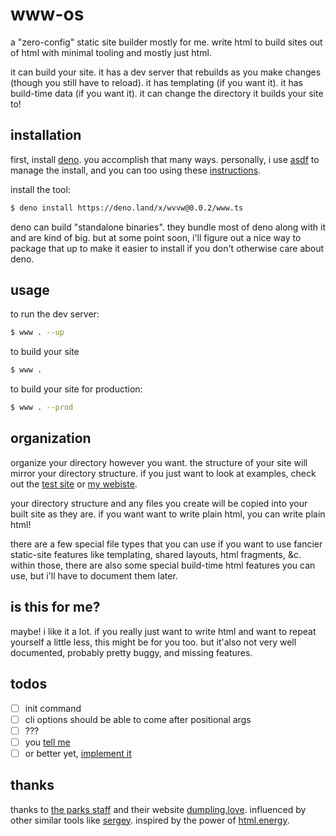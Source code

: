 # www-os

a "zero-config" static site builder mostly for me. write html to build sites out of html
with minimal tooling and mostly just html.

it can build your site. it has a dev server that rebuilds as you make changes (though you still have to reload). it has templating (if you want it). it has build-time data (if you want it). it can change the directory it builds your site to!

## installation

first, install [deno](https://deno.land/#installation). you accomplish that many ways. personally,
i use [asdf](https://github.com/asdf-vm/asdf) to manage the install, and you can too using
these [instructions](https://github.com/denoland/deno_install#install-and-manage-multiple-versions).

install the tool:

```sh
$ deno install https://deno.land/x/wvvw@0.0.2/www.ts
```

deno can build "standalone binaries". they bundle most of deno along with it and are kind of big. but
at some point soon, i'll figure out a nice way to package that up to make it easier to install if you don't otherwise
care about deno.

## usage

to run the dev server:

```sh
$ www . --up
```

to build your site

```sh
$ www .
```

to build your site for production:

```sh
$ www . --prod
```

## organization

organize your directory however you want. the structure of your site will mirror your directory structure. if you just want to look at examples, check out the [test site](./test/fixtures/) or [my webiste](https://github.com/tycobbb/website).

your directory structure and any files you create will be copied into your built site as they are. if you want want to write plain html, you can write plain html!

there are a few special file types that you can use if you want to use fancier static-site features like templating, shared layouts, html fragments, &c. within those, there are also some special build-time html features you can use, but i'll have to document them later.

## is this for me?

maybe! i like it a lot. if you really just want to write html and want to repeat yourself a little less, this might be for you too. but it'also not very well documented, probably pretty buggy, and missing features.

## todos

- [ ] init command
- [ ] cli options should be able to come after positional args
- [ ] ???
- [ ] you [tell me](https://github.com/tycobbb/www/issues)
- [ ] or better yet, [implement it](https://github.com/tycobbb/www/compare)

## thanks

thanks to [the parks staff](https://twitter.com/theparksstaff) and their website [dumpling.love](https://dumpling.love). influenced by other similar tools like [sergey](https://github.com/trys/sergey). inspired by the power of [html.energy](https://html.energy).